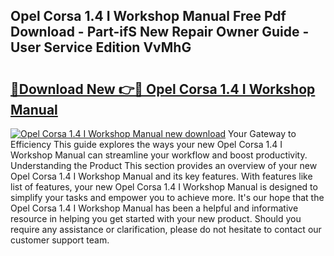## Opel Corsa 1.4 I Workshop Manual Free Pdf Download - Part-ifS New Repair Owner Guide - User Service Edition VvMhG

# <h2><a href="http://cf20909.oget.top/?id=Opel+Corsa+1.4+I+Workshop+Manual">🔗Download New 👉🔴 Opel Corsa 1.4 I Workshop Manual</a></h2>

[![Opel Corsa 1.4 I Workshop Manual new download](https://i.imgur.com/5g1atiW.png)](http://cf20909.oget.top/?id=Opel+Corsa+1.4+I+Workshop+Manual)
Your Gateway to Efficiency This guide explores the ways your new Opel Corsa 1.4 I Workshop Manual can streamline your workflow and boost productivity. Understanding the Product This section provides an overview of your new Opel Corsa 1.4 I Workshop Manual and its key features. With features like list of features, your new Opel Corsa 1.4 I Workshop Manual is designed to simplify your tasks and empower you to achieve more. It's our hope that the Opel Corsa 1.4 I Workshop Manual has been a helpful and informative resource in helping you get started with your new product. Should you require any assistance or clarification, please do not hesitate to contact our customer support team.
